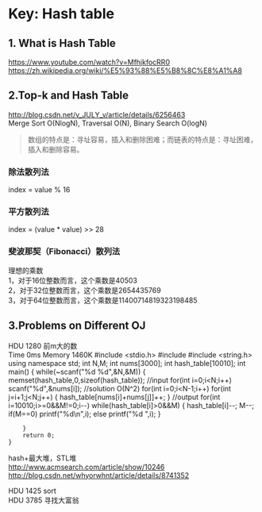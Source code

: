 # Key: Hash table  

## 1. What is Hash Table  
https://www.youtube.com/watch?v=MfhjkfocRR0  https://zh.wikipedia.org/wiki/%E5%93%88%E5%B8%8C%E8%A1%A8

## 2.Top-k and Hash Table
http://blog.csdn.net/v_JULY_v/article/details/6256463  
Merge Sort O(NlogN), Traversal O(N), Binary Search O(logN)  
>数组的特点是：寻址容易，插入和删除困难；而链表的特点是：寻址困难，插入和删除容易。  

### 除法散列法
index = value % 16  
### 平方散列法
index = (value * value) >> 28  
### 斐波那契（Fibonacci）散列法  
理想的乘数  
1，对于16位整数而言，这个乘数是40503  
2，对于32位整数而言，这个乘数是2654435769   
3，对于64位整数而言，这个乘数是11400714819323198485  

## 3.Problems on Different OJ
HDU 1280 前m大的数  
Time 0ms Memory 1460K
    #include <stdio.h>
    #include <map>
    #include <string.h>
    using namespace std;
    int N,M;
    int nums[3000];
    int hash_table[10010];
    int main()
    {
        while(~scanf("%d %d",&N,&M))
        {
            memset(hash_table,0,sizeof(hash_table));
            //input
            for(int i=0;i<N;i++)
                scanf("%d",&nums[i]);
            //solution O(N^2)
            for(int i=0;i<N-1;i++)
                for(int j=i+1;j<N;j++)
                {
                    hash_table[nums[i]+nums[j]]++;
                }
            //output
            for(int i=10010;i>=0&&M!=0;i--)
                while(hash_table[i]>0&&M)
                {
                    hash_table[i]--;
                    M--;
                    if(M==0)
                        printf("%d\n",i);
                    else
                        printf("%d ",i);
                }

        }
        return 0;
    }  
hash+最大堆，STL堆  
http://www.acmsearch.com/article/show/10246  
http://blog.csdn.net/whyorwhnt/article/details/8741352

HDU 1425 sort  
HDU 3785 寻找大富翁  
